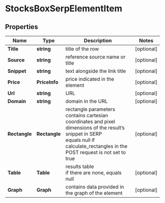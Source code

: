 # StocksBoxSerpElementItem


## Properties

| Name | Type | Description | Notes |
|------------ | ------------- | ------------- | -------------|
**Title** | **string** | title of the row |[optional]|
**Source** | **string** | reference source name or title |[optional]|
**Snippet** | **string** | text alongside the link title |[optional]|
**Price** | **PriceInfo** | price indicated in the element |[optional]|
**Url** | **string** | URL |[optional]|
**Domain** | **string** | domain in the URL |[optional]|
**Rectangle** | **Rectangle** | rectangle parameters<br>contains cartesian coordinates and pixel dimensions of the result’s snippet in SERP<br>equals null if calculate_rectangles in the POST request is not set to true |[optional]|
**Table** | **Table** | results table<br>if there are none, equals null |[optional]|
**Graph** | **Graph** | contains data provided in the graph of the element |[optional]|